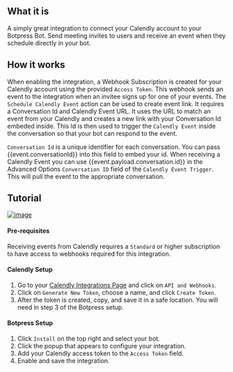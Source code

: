 
## What it is
A simply great integration to connect your Calendly account to your Botpress Bot. Send meeting invites to users and receive an event when they schedule directly in your bot. 


## How it works
When enabling the integration, a Webhook Subscription is created for your Calendly account using the provided `Access Token`. This webhook sends an event to the integration when an invitee signs up for one of your events.
The `Schedule Calendly Event` action can be used to create event link. It requires a Conversation Id and Calendly Event URL. It uses the URL to match an event from your Calendly and creates a new link with your Conversation Id embeded inside. This Id is then used to trigger the `Calendly Event`	inside the conversation so that your bot can respond to the event.

`Conversation Id` is a unique identifier for each conversation. You can pass {{event.conversationId}} into this field to embed your id. When receiving a Calendly Event you can use {{event.payload.conversation.id}} in the Advanced Options `Conversation ID` field of the `Calendly Event Trigger`. This will pull the event to the appropriate conversation.

## Tutorial
[![image](https://i.imgur.com/25HP9pw.png)](https://www.youtube.com/watch?v=kBHD4xdEyyw)

#### Pre-requisites
Receiving events from Calendly requires a `Standard` or higher subscription to have access to webhooks required for this integration.

#### Calendly Setup
1. Go to your [Calendly Integrations Page](https://calendly.com/integrations) and click on `API and Webhooks`.
2. Click on `Generate New Token`, choose a name, and click `Create Token`.
3. After the token is created, copy, and save it in a safe location. You will need in step 3 of the Botpress setup.

#### Botpress Setup
1. Click `Install` on the top right and select your bot.
2. Click the popup that appears to configure your integration.
3. Add your Calendly access token to the `Access Token` field.
4. Enable and save the integration.